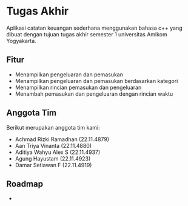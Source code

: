 # Tugas Akhir

Aplikasi catatan keuangan sederhana menggunakan bahasa c++ yang dibuat dengan tujuan tugas akhir semester 1 universitas Amikom Yogyakarta.

## Fitur

- Menampilkan pengeluaran dan pemasukan
- Menampilkan pengeluaran dan pemasukan berdasarkan kategori
- Menampilkan rincian pemasukan dan pengeluaran
- Menambah pemasukan dan pengeluaran dengan rincian waktu

## Anggota Tim

Berikut merupakan anggota tim kami:

- Achmad Rizki Ramadhan (22.11.4879)
- Aan Triya Vinanta (22.11.4880)
- Aditiya Wahyu Alex S (22.11.4937)
- Agung Hayustam (22.11.4923)
- Damar Setiawan F (22.11.4919)

## Roadmap

-
